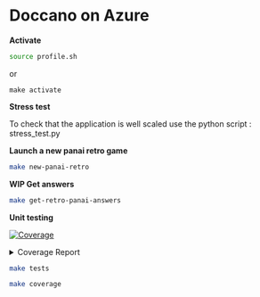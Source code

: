 # Doccano on Azure
**Activate**
````bash
source profile.sh
````
or 
````
make activate
````


**Stress test**

To check that the application is well scaled use the python script : stress_test.py


**Launch a new panai retro game**
````bash
make new-panai-retro
````

**WIP Get answers**
````bash
make get-retro-panai-answers
````

**Unit testing**

<!-- Pytest Coverage Comment:Begin -->
<a href="https://github.com/benoitLebreton-perso/doccano_on_azure/blob/main/README.md"><img alt="Coverage" src="https://img.shields.io/badge/Coverage-62%25-yellow.svg" /></a><details><summary>Coverage Report </summary><table><tr><th>File</th><th>Stmts</th><th>Miss</th><th>Cover</th><th>Missing</th></tr><tbody><tr><td colspan="5"><b>src/faceswaps</b></td></tr><tr><td>&nbsp; &nbsp;<a href="https://github.com/benoitLebreton-perso/doccano_on_azure/blob/main/src/faceswaps/process_answers.py">process_answers.py</a></td><td>30</td><td>30</td><td>0%</td><td><a href="https://github.com/benoitLebreton-perso/doccano_on_azure/blob/main/src/faceswaps/process_answers.py#L1-L79">1&ndash;79</a></td></tr><tr><td>&nbsp; &nbsp;<a href="https://github.com/benoitLebreton-perso/doccano_on_azure/blob/main/src/faceswaps/quanters_repository.py">quanters_repository.py</a></td><td>23</td><td>16</td><td>30%</td><td><a href="https://github.com/benoitLebreton-perso/doccano_on_azure/blob/main/src/faceswaps/quanters_repository.py#L18-L23">18&ndash;23</a>, <a href="https://github.com/benoitLebreton-perso/doccano_on_azure/blob/main/src/faceswaps/quanters_repository.py#L27-L37">27&ndash;37</a></td></tr><tr><td colspan="5"><b>src/retro_panai</b></td></tr><tr><td>&nbsp; &nbsp;<a href="https://github.com/benoitLebreton-perso/doccano_on_azure/blob/main/src/retro_panai/get_answers.py">get_answers.py</a></td><td>10</td><td>10</td><td>0%</td><td><a href="https://github.com/benoitLebreton-perso/doccano_on_azure/blob/main/src/retro_panai/get_answers.py#L1-L17">1&ndash;17</a></td></tr><tr><td><b>TOTAL</b></td><td><b>149</b></td><td><b>56</b></td><td><b>62%</b></td><td>&nbsp;</td></tr></tbody></table></details>
<!-- Pytest Coverage Comment:End -->

````bash
make tests
````

````bash
make coverage
````